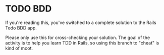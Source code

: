 # TODO BDD
If you're reading this, you've switched to a complete solution to the Rails Todo BDD app.

Please only use this for cross-checking your solution. The goal of the activity is to help you learn TDD in Rails, so using this branch to "cheat" is kind of moot.
